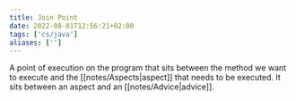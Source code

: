 ```yaml
---
title: Join Point
date: 2022-08-01T12:56:21+02:00
tags: ['cs/java']
aliases: ['']
---
```


A point of execution on the program that sits between the method we want to
execute and the [[notes/Aspects|aspect]] that needs to be executed. It sits between
an aspect and an [[notes/Advice|advice]].



